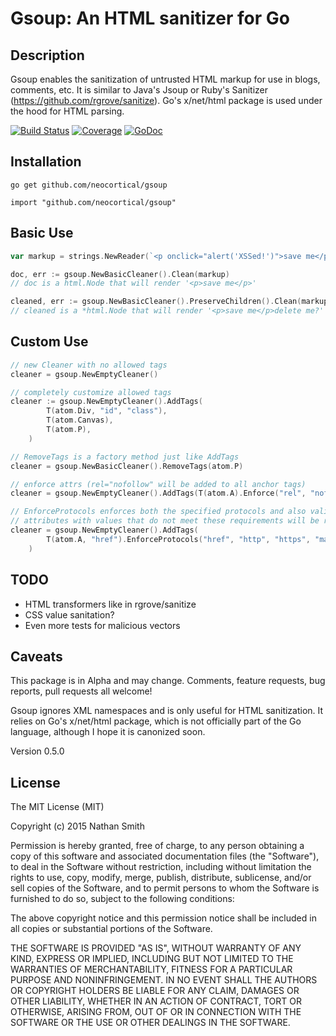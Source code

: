 # Gsoup: An HTML sanitizer for Go

## Description

Gsoup enables the sanitization of untrusted HTML markup for use in blogs, comments, etc. It is similar to Java's Jsoup or Ruby's Sanitizer (https://github.com/rgrove/sanitize). Go's x/net/html package is used under the hood for HTML parsing.

[![Build Status](https://travis-ci.org/neocortical/gsoup.svg?branch=master)](https://travis-ci.org/neocortical/gsoup) [![Coverage](http://gocover.io/_badge/github.com/neocortical/gsoup)](http://gocover.io/github.com/neocortical/gsoup) [![GoDoc](https://godoc.org/github.com/neocortical/gsoup?status.svg)](https://godoc.org/github.com/neocortical/gsoup)

## Installation

`go get github.com/neocortical/gsoup`

`import "github.com/neocortical/gsoup"`

## Basic Use

```go
var markup = strings.NewReader(`<p onclick="alert('XSSed!')">save me</p><div>delete me?</div>`)

doc, err := gsoup.NewBasicCleaner().Clean(markup)
// doc is a html.Node that will render '<p>save me</p>'

cleaned, err := gsoup.NewBasicCleaner().PreserveChildren().Clean(markup)
// cleaned is a *html.Node that will render '<p>save me</p>delete me?'

```


## Custom Use

```go
// new Cleaner with no allowed tags
cleaner = gsoup.NewEmptyCleaner()

// completely customize allowed tags
cleaner := gsoup.NewEmptyCleaner().AddTags(
		T(atom.Div, "id", "class"),
		T(atom.Canvas),
		T(atom.P),
	)

// RemoveTags is a factory method just like AddTags
cleaner = gsoup.NewBasicCleaner().RemoveTags(atom.P)

// enforce attrs (rel="nofollow" will be added to all anchor tags)
cleaner = gsoup.NewEmptyCleaner().AddTags(T(atom.A).Enforce("rel", "nofollow"))

// EnforceProtocols enforces both the specified protocols and also valid URLs
// attributes with values that do not meet these requirements will be removed
cleaner = gsoup.NewEmptyCleaner().AddTags(
		T(atom.A, "href").EnforceProtocols("href", "http", "https", "mailto"),
	)
```

## TODO

* HTML transformers like in rgrove/sanitize
* CSS value sanitation?
* Even more tests for malicious vectors


## Caveats

This package is in Alpha and may change. Comments, feature requests, bug reports, pull requests all welcome!

Gsoup ignores XML namespaces and is only useful for HTML sanitization. It relies on Go's x/net/html package, which is not officially part of the Go language, although I hope it is canonized soon.

Version 0.5.0


## License

The MIT License (MIT)

Copyright (c) 2015 Nathan Smith

Permission is hereby granted, free of charge, to any person obtaining a copy
of this software and associated documentation files (the "Software"), to deal
in the Software without restriction, including without limitation the rights
to use, copy, modify, merge, publish, distribute, sublicense, and/or sell
copies of the Software, and to permit persons to whom the Software is
furnished to do so, subject to the following conditions:

The above copyright notice and this permission notice shall be included in all
copies or substantial portions of the Software.

THE SOFTWARE IS PROVIDED "AS IS", WITHOUT WARRANTY OF ANY KIND, EXPRESS OR
IMPLIED, INCLUDING BUT NOT LIMITED TO THE WARRANTIES OF MERCHANTABILITY,
FITNESS FOR A PARTICULAR PURPOSE AND NONINFRINGEMENT. IN NO EVENT SHALL THE
AUTHORS OR COPYRIGHT HOLDERS BE LIABLE FOR ANY CLAIM, DAMAGES OR OTHER
LIABILITY, WHETHER IN AN ACTION OF CONTRACT, TORT OR OTHERWISE, ARISING FROM,
OUT OF OR IN CONNECTION WITH THE SOFTWARE OR THE USE OR OTHER DEALINGS IN THE
SOFTWARE.
